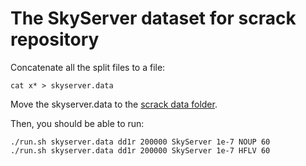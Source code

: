 # The SkyServer dataset for scrack repository

Concatenate all the split files to a file:

    cat x* > skyserver.data

Move the skyserver.data to the [scrack data folder](https://github.com/felix-halim/scrack/tree/master/data).

Then, you should be able to run:

    ./run.sh skyserver.data dd1r 200000 SkyServer 1e-7 NOUP 60
    ./run.sh skyserver.data dd1r 200000 SkyServer 1e-7 HFLV 60
   
